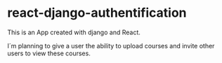 # react-django-authentification
This is an App created with django and React.

I´m planning to give a user the ability to upload courses and invite other users to view these courses.
